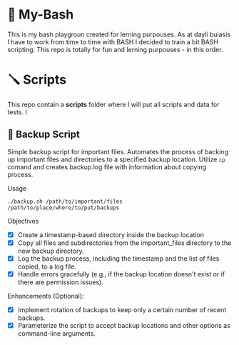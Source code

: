 # 🚙 My-Bash
This is my bash playgroun created for lerning purpouses. As at dayli buiasis I have to work from time to time with BASH I decided to train a bit BASH scripting. This repo is totally for fun and lerning purpouses - in this order.

# 🪛 Scripts
This repo contain a **scripts** folder where I will put all scripts and data for tests. I 

## 🦺 Backup Script
Simple backup script for important files. Automates the process of backing up important files and directories to a specified backup location. Utilize `cp` comand and creates backup.log file with information about copying process.

Usage
```
./backup.sh /path/to/important/files /path/to/place/where/to/put/backups
```

Objectives
- [x] Create a timestamp-based directory inside the backup location
- [x] Copy all files and subdirectories from the important_files directory to the new backup directory.
- [x] Log the backup process, including the timestamp and the list of files copied, to a log file.
- [x] Handle errors gracefully (e.g., if the backup location doesn't exist or if there are permission issues).

Enhancements (Optional):
- [x] Implement rotation of backups to keep only a certain number of recent backups.
- [x] Parameterize the script to accept backup locations and other options as command-line arguments.

